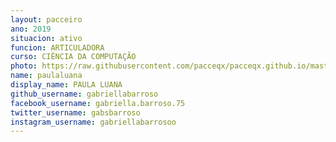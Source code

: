 ```yaml
---
layout: pacceiro
ano: 2019
situacion: ativo
funcion: ARTICULADORA
curso: CIÊNCIA DA COMPUTAÇÃO
photo: https://raw.githubusercontent.com/pacceqx/pacceqx.github.io/master/assets/pic/bolsistas/pacce (23).png
name: paulaluana
display_name: PAULA LUANA
github_username: gabriellabarroso
facebook_username: gabriella.barroso.75
twitter_username: gabsbarroso
instagram_username: gabriellabarrosoo
---
```


